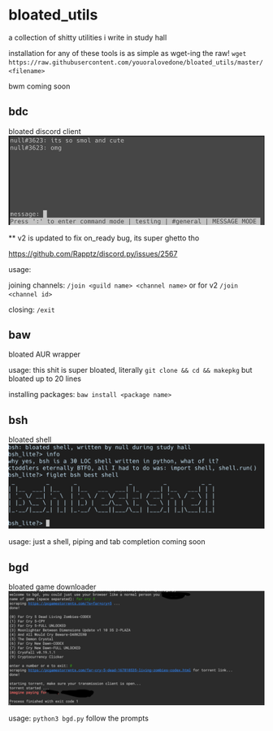 # bloated_utils
a collection of shitty utilities i write in study hall

installation for any of these tools is as simple as wget-ing the raw!
``wget https://raw.githubusercontent.com/youoralovedone/bloated_utils/master/<filename>``

bwm coming soon

## bdc
bloated discord client
![bdc](/images/wrapper_satus.png)

** v2 is updated to fix on_ready bug, its super ghetto tho


https://github.com/Rapptz/discord.py/issues/2567

usage:

joining channels: ``/join <guild name> <channel name>`` or for v2 ``/join <channel id>``

closing: ``/exit``

## baw
bloated AUR wrapper

usage:
this shit is super bloated, literally ``git clone && cd && makepkg`` but bloated up to 20 lines

installing packages: ``baw install <package name>``

## bsh
bloated shell
![bsh](/images/bsh.png)


usage:
just a shell, piping and tab completion coming soon

## bgd
bloated game downloader
![bgd](/images/bgd.png)


usage:
``python3 bgd.py``
follow the prompts
